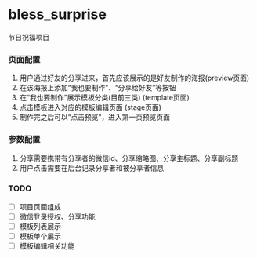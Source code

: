 # bless_surprise
节日祝福项目

### 页面配置
1.  用户通过好友的分享进来，首先应该展示的是好友制作的海报(preview页面)
2.  在该海报上添加“我也要制作”、“分享给好友”等按钮
3.  在“我也要制作”展示模板分类(目前三类)  (template页面)
4.  点击模板进入对应的模板编辑页面 (stage页面)
5.  制作完之后可以“点击预览”，进入第一页预览页面

### 参数配置
1. 分享需要携带有分享者的微信id、分享缩略图、分享主标题、分享副标题
2. 用户点击需要在后台记录分享者和被分享者信息



### TODO
- [ ] 项目页面组成
- [ ] 微信登录授权、分享功能
- [ ] 模板列表展示
- [ ] 模板单个展示
- [ ] 模板编辑相关功能
